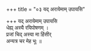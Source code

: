 +++
title = "०३ यद् अरायेमाम् उपायसि"

+++
यद् अरायेमाम् उपायसि  
धेह्य् अस्यै रयिपोषणम् ।  
प्रजां चिद् अस्या मा हिंसीर्  
अन्यत्र चर मेह भूः ॥